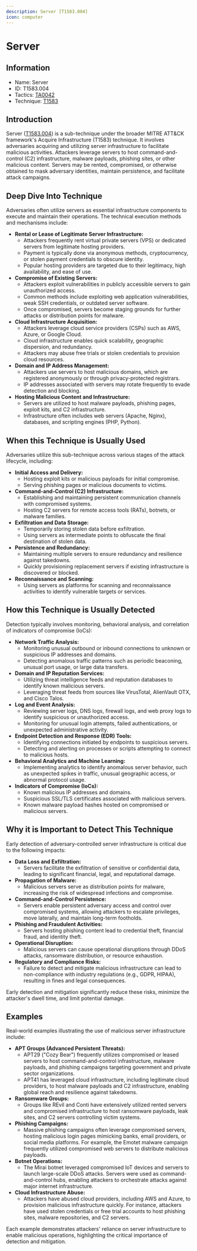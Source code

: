 ```yaml
---
description: Server [T1583.004]
icon: computer
---
```


# Server

## Information

- Name: Server
- ID: T1583.004
- Tactics: [TA0042](../TA0042/TA0042.md)
- Technique: [T1583](T1583.md)

## Introduction

Server ([T1583.004](techniques/T1583.004.md)) is a sub-technique under the broader MITRE ATT\&CK framework's Acquire Infrastructure (T1583) technique. It involves adversaries acquiring and utilizing server infrastructure to facilitate malicious activities. Attackers leverage servers to host command-and-control (C2) infrastructure, malware payloads, phishing sites, or other malicious content. Servers may be rented, compromised, or otherwise obtained to mask adversary identities, maintain persistence, and facilitate attack campaigns.

## Deep Dive Into Technique

Adversaries often utilize servers as essential infrastructure components to execute and maintain their operations. The technical execution methods and mechanisms include:

- **Rental or Lease of Legitimate Server Infrastructure:**
  - Attackers frequently rent virtual private servers (VPS) or dedicated servers from legitimate hosting providers.
  - Payment is typically done via anonymous methods, cryptocurrency, or stolen payment credentials to obscure identity.
  - Popular hosting providers are targeted due to their legitimacy, high availability, and ease of use.
- **Compromise of Existing Servers:**
  - Attackers exploit vulnerabilities in publicly accessible servers to gain unauthorized access.
  - Common methods include exploiting web application vulnerabilities, weak SSH credentials, or outdated server software.
  - Once compromised, servers become staging grounds for further attacks or distribution points for malware.
- **Cloud Infrastructure Acquisition:**
  - Attackers leverage cloud service providers (CSPs) such as AWS, Azure, or Google Cloud.
  - Cloud infrastructure enables quick scalability, geographic dispersion, and redundancy.
  - Attackers may abuse free trials or stolen credentials to provision cloud resources.
- **Domain and IP Address Management:**
  - Attackers use servers to host malicious domains, which are registered anonymously or through privacy-protected registrars.
  - IP addresses associated with servers may rotate frequently to evade detection and blocking.
- **Hosting Malicious Content and Infrastructure:**
  - Servers are utilized to host malware payloads, phishing pages, exploit kits, and C2 infrastructure.
  - Infrastructure often includes web servers (Apache, Nginx), databases, and scripting engines (PHP, Python).

## When this Technique is Usually Used

Adversaries utilize this sub-technique across various stages of the attack lifecycle, including:

- **Initial Access and Delivery:**
  - Hosting exploit kits or malicious payloads for initial compromise.
  - Serving phishing pages or malicious documents to victims.
- **Command-and-Control (C2) Infrastructure:**
  - Establishing and maintaining persistent communication channels with compromised systems.
  - Hosting C2 servers for remote access tools (RATs), botnets, or malware families.
- **Exfiltration and Data Storage:**
  - Temporarily storing stolen data before exfiltration.
  - Using servers as intermediate points to obfuscate the final destination of stolen data.
- **Persistence and Redundancy:**
  - Maintaining multiple servers to ensure redundancy and resilience against takedowns.
  - Quickly provisioning replacement servers if existing infrastructure is discovered or blocked.
- **Reconnaissance and Scanning:**
  - Using servers as platforms for scanning and reconnaissance activities to identify vulnerable targets or services.

## How this Technique is Usually Detected

Detection typically involves monitoring, behavioral analysis, and correlation of indicators of compromise (IoCs):

- **Network Traffic Analysis:**
  - Monitoring unusual outbound or inbound connections to unknown or suspicious IP addresses and domains.
  - Detecting anomalous traffic patterns such as periodic beaconing, unusual port usage, or large data transfers.
- **Domain and IP Reputation Services:**
  - Utilizing threat intelligence feeds and reputation databases to identify known malicious servers.
  - Leveraging threat feeds from sources like VirusTotal, AlienVault OTX, and Cisco Talos.
- **Log and Event Analysis:**
  - Reviewing server logs, DNS logs, firewall logs, and web proxy logs to identify suspicious or unauthorized access.
  - Monitoring for unusual login attempts, failed authentications, or unexpected administrative activity.
- **Endpoint Detection and Response (EDR) Tools:**
  - Identifying connections initiated by endpoints to suspicious servers.
  - Detecting and alerting on processes or scripts attempting to connect to malicious hosts.
- **Behavioral Analytics and Machine Learning:**
  - Implementing analytics to identify anomalous server behavior, such as unexpected spikes in traffic, unusual geographic access, or abnormal protocol usage.
- **Indicators of Compromise (IoCs):**
  - Known malicious IP addresses and domains.
  - Suspicious SSL/TLS certificates associated with malicious servers.
  - Known malware payload hashes hosted on compromised or malicious servers.

## Why it is Important to Detect This Technique

Early detection of adversary-controlled server infrastructure is critical due to the following impacts:

- **Data Loss and Exfiltration:**
  - Servers facilitate the exfiltration of sensitive or confidential data, leading to significant financial, legal, and reputational damage.
- **Propagation of Malware:**
  - Malicious servers serve as distribution points for malware, increasing the risk of widespread infections and compromise.
- **Command-and-Control Persistence:**
  - Servers enable persistent adversary access and control over compromised systems, allowing attackers to escalate privileges, move laterally, and maintain long-term footholds.
- **Phishing and Fraudulent Activities:**
  - Servers hosting phishing content lead to credential theft, financial fraud, and identity theft.
- **Operational Disruption:**
  - Malicious servers can cause operational disruptions through DDoS attacks, ransomware distribution, or resource exhaustion.
- **Regulatory and Compliance Risks:**
  - Failure to detect and mitigate malicious infrastructure can lead to non-compliance with industry regulations (e.g., GDPR, HIPAA), resulting in fines and legal consequences.

Early detection and mitigation significantly reduce these risks, minimize the attacker's dwell time, and limit potential damage.

## Examples

Real-world examples illustrating the use of malicious server infrastructure include:

- **APT Groups (Advanced Persistent Threats):**
  - APT29 ("Cozy Bear") frequently utilizes compromised or leased servers to host command-and-control infrastructure, malware payloads, and phishing campaigns targeting government and private sector organizations.
  - APT41 has leveraged cloud infrastructure, including legitimate cloud providers, to host malware payloads and C2 infrastructure, enabling global reach and resilience against takedowns.
- **Ransomware Groups:**
  - Groups like REvil and Conti have extensively utilized rented servers and compromised infrastructure to host ransomware payloads, leak sites, and C2 servers controlling victim systems.
- **Phishing Campaigns:**
  - Massive phishing campaigns often leverage compromised servers, hosting malicious login pages mimicking banks, email providers, or social media platforms. For example, the Emotet malware campaign frequently utilized compromised web servers to distribute malicious payloads.
- **Botnet Operations:**
  - The Mirai botnet leveraged compromised IoT devices and servers to launch large-scale DDoS attacks. Servers were used as command-and-control hubs, enabling attackers to orchestrate attacks against major internet infrastructure.
- **Cloud Infrastructure Abuse:**
  - Attackers have abused cloud providers, including AWS and Azure, to provision malicious infrastructure quickly. For instance, attackers have used stolen credentials or free trial accounts to host phishing sites, malware repositories, and C2 servers.

Each example demonstrates attackers' reliance on server infrastructure to enable malicious operations, highlighting the critical importance of detection and mitigation.
